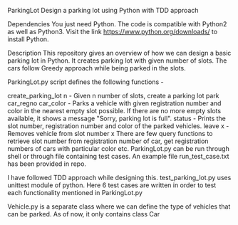 ParkingLot
Design a parking lot using Python with TDD approach

Dependencies
You just need Python. The code is compatible with Python2 as well as Python3. Visit the link https://www.python.org/downloads/ to install Python.

Description
This repository gives an overview of how we can design a basic parking lot in Python. It creates parking lot with given number of slots. The cars follow Greedy approach while being parked in the slots.

ParkingLot.py script defines the following functions -

create_parking_lot n - Given n number of slots, create a parking lot
park car_regno car_color - Parks a vehicle with given registration number and color in the nearest empty slot possible. If there are no more empty slots available, it shows a message "Sorry, parking lot is full".
status - Prints the slot number, registration number and color of the parked vehicles.
leave x - Removes vehicle from slot number x
There are few query functions to retrieve slot number from registration number of car, get registration numbers of cars with particular color etc.
ParkingLot.py can be run through shell or through file containing test cases. An example file run_test_case.txt has been provided in repo.

I have followed TDD approach while designing this. test_parking_lot.py uses unittest module of python. Here 6 test cases are written in order to test each functionality mentioned in ParkingLot.py

Vehicle.py is a separate class where we can define the type of vehicles that can be parked. As of now, it only contains class Car